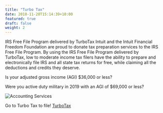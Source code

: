 ```yaml
---
title: "Turbo Tax"
date: 2018-11-28T15:14:39+10:00
featured: true
draft: false
weight: 2
---
```


IRS Free File Program delivered by TurboTax
Intuit and the Intuit Financial Freedom Foundation are proud to donate tax preparation services to the IRS Free File Program. By using the IRS Free File Program delivered by TurboTax, low to moderate income tax filers have the ability to prepare and electronically file IRS and all state tax returns for free, while claiming all the deductions and credits they deserve.

Is your adjusted gross income (AGI) $36,000 or less?

Were you active duty military in 2019 with an AGI of $69,000 or less?

![Accounting Services](/images/turbotax.jpg)

Go to Turbo Tax to file!
[TurboTax](https://freefile.intuit.com)